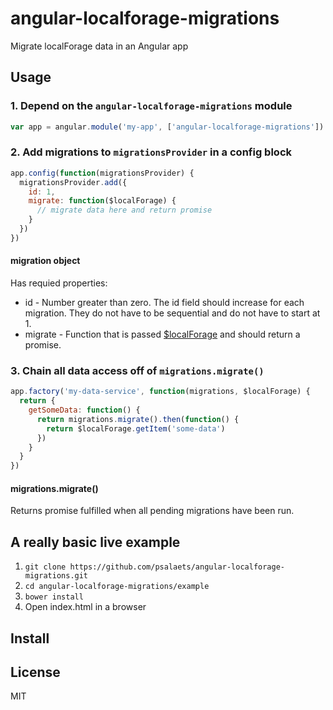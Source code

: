# angular-localforage-migrations

Migrate localForage data in an Angular app

## Usage

### 1. Depend on the `angular-localforage-migrations` module

```js
var app = angular.module('my-app', ['angular-localforage-migrations'])
```

### 2. Add migrations to `migrationsProvider` in a config block

```js
app.config(function(migrationsProvider) {
  migrationsProvider.add({
    id: 1,
    migrate: function($localForage) {
      // migrate data here and return promise
    }
  })
})
```

#### migration object

Has requied properties:

- id - Number greater than zero. The id field should increase for each migration. They do not have to be sequential and do not have to start at 1.
- migrate - Function that is passed [$localForage](https://github.com/ocombe/angular-localForage) and should return a promise.

### 3. Chain all data access off of `migrations.migrate()`

```js
app.factory('my-data-service', function(migrations, $localForage) {
  return {
    getSomeData: function() {
      return migrations.migrate().then(function() {
        return $localForage.getItem('some-data')
      })
    }
  }
})
```

#### migrations.migrate()

Returns promise fulfilled when all pending migrations have been run.

## A really basic live example

1. `git clone https://github.com/psalaets/angular-localforage-migrations.git`
2. `cd angular-localforage-migrations/example`
3. `bower install`
4. Open index.html in a browser

## Install



## License

MIT
